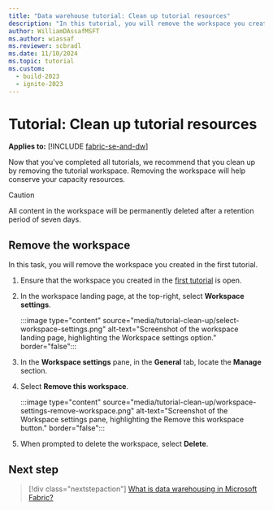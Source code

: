 ```yaml
---
title: "Data warehouse tutorial: Clean up tutorial resources"
description: "In this tutorial, you will remove the workspace you created in the first tutorial."
author: WilliamDAssafMSFT
ms.author: wiassaf
ms.reviewer: scbradl
ms.date: 11/10/2024
ms.topic: tutorial
ms.custom:
  - build-2023
  - ignite-2023
---
```


# Tutorial: Clean up tutorial resources

**Applies to:** [!INCLUDE [fabric-se-and-dw](includes/applies-to-version/fabric-se-and-dw.md)]

Now that you've completed all tutorials, we recommend that you clean up by removing the tutorial workspace. Removing the workspace will help conserve your capacity resources.

> [!CAUTION]
> All content in the workspace will be permanently deleted after a retention period of seven days.

## Remove the workspace

In this task, you will remove the workspace you created in the first tutorial.

1. Ensure that the workspace you created in the [first tutorial](tutorial-create-workspace.md) is open.

1. In the workspace landing page, at the top-right, select **Workspace settings**.

   :::image type="content" source="media/tutorial-clean-up/select-workspace-settings.png" alt-text="Screenshot of the workspace landing page, highlighting the Workspace settings option."  border="false":::

1. In the **Workspace settings** pane, in the **General** tab, locate the **Manage** section.

1. Select **Remove this workspace**.

   :::image type="content" source="media/tutorial-clean-up/workspace-settings-remove-workspace.png" alt-text="Screenshot of the Workspace settings pane, highlighting the Remove this workspace button." border="false":::

1. When prompted to delete the workspace, select **Delete**.

## Next step

> [!div class="nextstepaction"]
> [What is data warehousing in Microsoft Fabric?](data-warehousing.md)
